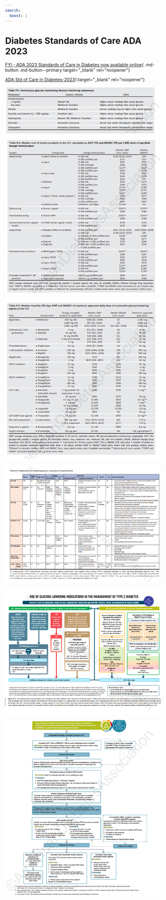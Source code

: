 ```yaml
---
search:
  boost: 1
---
```


# Diabetes Standards of Care ADA 2023

[FYI - ADA 2023 Standards of Care in Diabetes now available online](https://mygainwell-my.sharepoint.com/:u:/g/personal/christopher_nguyen_gainwelltechnologies_com/ER7sVnoLB0hHnI07TT4_P3IB0QcCBQxb2zUrOrplNvi1zw?e=vwp717){ .md-button .md-button--primary target="_blank" rel="noopener"}


[ADA Std of Care in Diabetes-2023](https://ada.silverchair-cdn.com/ada/content_public/journal/care/issue/46/supplement_1/21/standards-of-care-2023.pdf?Expires=1699983338&Signature=mTNL7zQg0xtqvKio2ENbIzBiC2rKmW3aU8A3j5XIjH0ncYr6bibFHyXERkhNSkGtxF0iUjXCyLBVrv05xaQAw4UKeOcR61-MxhdQNvvyEykqz7JISL9mi-fWvJ5wDFHlmBLHSzyyEySZjNxGlsPLQOkS5xiDylauhK3WCtlQsbN-10OUQmwpBDdWxO4W7D0s1Pi6rRFDI3itDdtp0cyVuCht7zcNwxquH4ehHabBhy5Q64jBztmDswQAP4zFNtoGpZuCwTzRTdO6Pbq~QGvzETgml3JGrz6ZY8675ByVX-UVPDksZZmmSP0olzzoxg5JuQmbjLiebCU8os7MBYV07Q__&Key-Pair-Id=APKAIE5G5CRDK6RD3PGA){:target="_blank" rel="noopener"}

![Alt text](diabetes_soc_1.png)

![Alt text](diabetes_soc_2.png)

![Alt text](diabetes_soc_3.png)

![Alt text](diabetes_soc_4.png)

![Alt text](diabetes_soc_5.png)

![Alt text](diabetes_soc_6.png)
